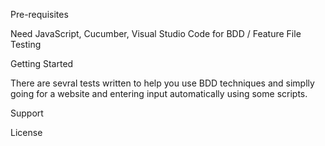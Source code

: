 Pre-requisites

Need JavaScript, Cucumber, Visual Studio Code for BDD / Feature File Testing 

Getting Started

There are sevral tests written to help you use BDD techniques and simplly going for a website and entering input automatically using some scripts. 

Support

License
